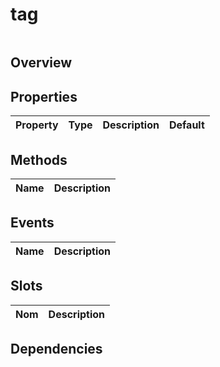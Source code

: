 # tag

```html

```

## Overview

## Properties
| Property   | Type                                          | Description                                | Default   |
|------------|-----------------------------------------------|--------------------------------------------|-----------|

## Methods
| Name      | Description                           |
|-----------|---------------------------------------|

## Events
| Name      | Description                                    |
|-----------|------------------------------------------------|

## Slots
| Nom      | Description                           |
|----------|---------------------------------------|

## Dependencies
